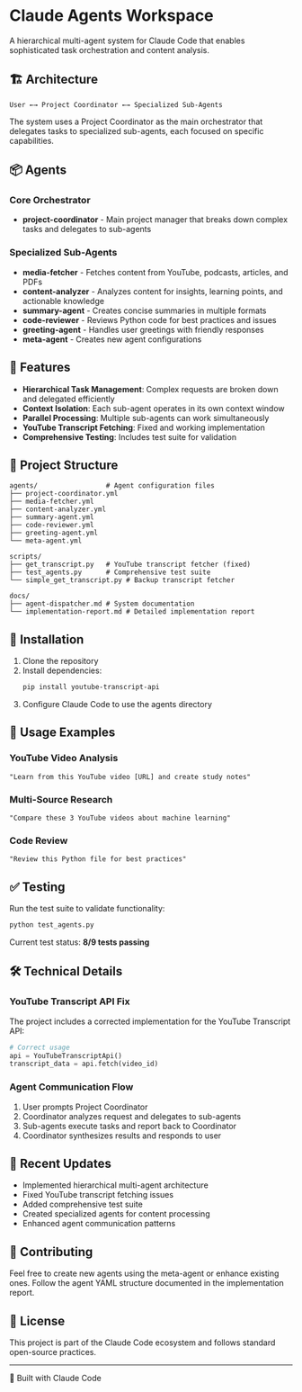 # Claude Agents Workspace

A hierarchical multi-agent system for Claude Code that enables sophisticated task orchestration and content analysis.

## 🏗️ Architecture

```
User ←→ Project Coordinator ←→ Specialized Sub-Agents
```

The system uses a Project Coordinator as the main orchestrator that delegates tasks to specialized sub-agents, each focused on specific capabilities.

## 📦 Agents

### Core Orchestrator
- **project-coordinator** - Main project manager that breaks down complex tasks and delegates to sub-agents

### Specialized Sub-Agents
- **media-fetcher** - Fetches content from YouTube, podcasts, articles, and PDFs
- **content-analyzer** - Analyzes content for insights, learning points, and actionable knowledge
- **summary-agent** - Creates concise summaries in multiple formats
- **code-reviewer** - Reviews Python code for best practices and issues
- **greeting-agent** - Handles user greetings with friendly responses
- **meta-agent** - Creates new agent configurations

## 🚀 Features

- **Hierarchical Task Management**: Complex requests are broken down and delegated efficiently
- **Context Isolation**: Each sub-agent operates in its own context window
- **Parallel Processing**: Multiple sub-agents can work simultaneously
- **YouTube Transcript Fetching**: Fixed and working implementation
- **Comprehensive Testing**: Includes test suite for validation

## 📁 Project Structure

```
agents/                 # Agent configuration files
├── project-coordinator.yml
├── media-fetcher.yml
├── content-analyzer.yml
├── summary-agent.yml
├── code-reviewer.yml
├── greeting-agent.yml
└── meta-agent.yml

scripts/
├── get_transcript.py   # YouTube transcript fetcher (fixed)
├── test_agents.py      # Comprehensive test suite
└── simple_get_transcript.py # Backup transcript fetcher

docs/
├── agent-dispatcher.md # System documentation
└── implementation-report.md # Detailed implementation report
```

## 🔧 Installation

1. Clone the repository
2. Install dependencies:
   ```bash
   pip install youtube-transcript-api
   ```
3. Configure Claude Code to use the agents directory

## 🎯 Usage Examples

### YouTube Video Analysis
```
"Learn from this YouTube video [URL] and create study notes"
```

### Multi-Source Research
```
"Compare these 3 YouTube videos about machine learning"
```

### Code Review
```
"Review this Python file for best practices"
```

## ✅ Testing

Run the test suite to validate functionality:
```bash
python test_agents.py
```

Current test status: **8/9 tests passing**

## 🛠️ Technical Details

### YouTube Transcript API Fix
The project includes a corrected implementation for the YouTube Transcript API:
```python
# Correct usage
api = YouTubeTranscriptApi()
transcript_data = api.fetch(video_id)
```

### Agent Communication Flow
1. User prompts Project Coordinator
2. Coordinator analyzes request and delegates to sub-agents
3. Sub-agents execute tasks and report back to Coordinator
4. Coordinator synthesizes results and responds to user

## 📝 Recent Updates

- Implemented hierarchical multi-agent architecture
- Fixed YouTube transcript fetching issues
- Added comprehensive test suite
- Created specialized agents for content processing
- Enhanced agent communication patterns

## 🤝 Contributing

Feel free to create new agents using the meta-agent or enhance existing ones. Follow the agent YAML structure documented in the implementation report.

## 📄 License

This project is part of the Claude Code ecosystem and follows standard open-source practices.

---

🤖 Built with Claude Code
